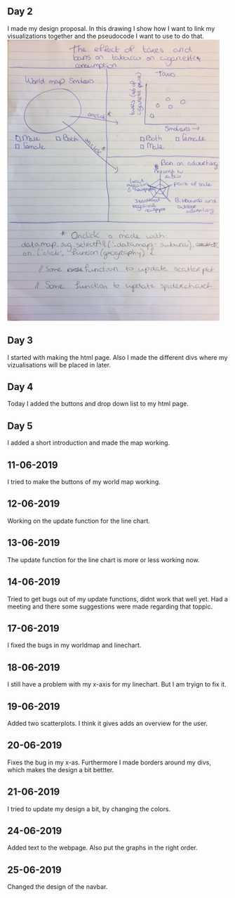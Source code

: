 ## Day 2
I made my design proposal.
In this drawing I show how I want to link my visualizations together and the
pseudocode I want to use to do that.
![](IMG_5534.png)

## Day 3
I started with making the html page. Also I made the different divs where my
vizualisations will be placed in later.

## Day 4
Today I added the buttons and drop down list to my html page.

## Day 5
I added a short introduction and made the map working.

## 11-06-2019
I tried to make the buttons of my world map working.

## 12-06-2019
Working on the update function for the line chart.

## 13-06-2019
The update function for the line chart is more or less working now.

## 14-06-2019
Tried to get bugs out of my update functions, didnt work that well yet.
Had a meeting and there some suggestions were made regarding that toppic.

## 17-06-2019
I fixed the bugs in my worldmap and linechart.

## 18-06-2019
I still have a problem with my x-axis for my linechart. But I am tryign to fix it.

## 19-06-2019
Added two scatterplots. I think it gives adds an overview for the user.

## 20-06-2019
Fixes the bug in my x-as. Furthermore I made borders around my divs, which makes
the design a bit bettter.

## 21-06-2019
I tried to update my design a bit, by changing the colors.

## 24-06-2019
Added text to the webpage. Also put the graphs in the right order.

## 25-06-2019
Changed the design of the navbar.
